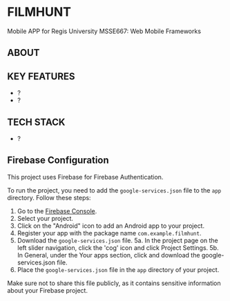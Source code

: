 # FILMHUNT
Mobile APP for Regis University MSSE667: Web Mobile Frameworks

## ABOUT

## KEY FEATURES
- ?
- ? 

## TECH STACK
- ?

## Firebase Configuration

This project uses Firebase for Firebase Authentication.

To run the project, you need to add the `google-services.json` file to the `app` directory. Follow these steps:

1. Go to the [Firebase Console](https://console.firebase.google.com/).
2. Select your project.
3. Click on the "Android" icon to add an Android app to your project.
4. Register your app with the package name `com.example.filmhunt`.
5. Download the `google-services.json` file.
    5a. In the project page on the left slider navigation, click the 'cog' icon and click Project Settings.
    5b. In General, under the Your apps section, click and download the google-services.json file. 
6. Place the `google-services.json` file in the `app` directory of your project.

Make sure not to share this file publicly, as it contains sensitive information about your Firebase project.
